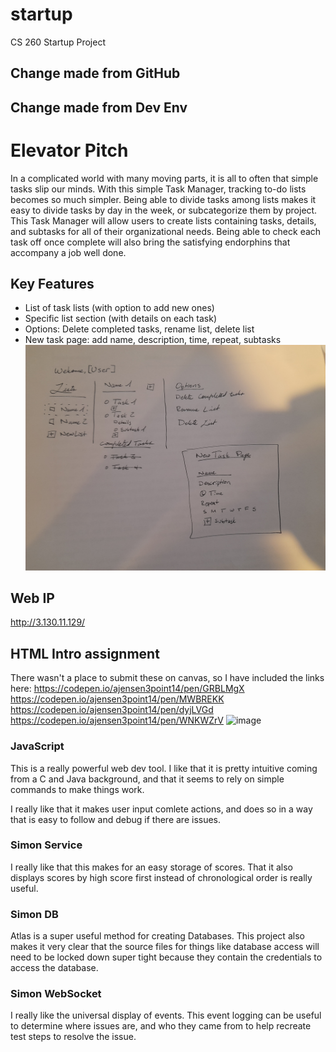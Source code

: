 # startup
CS 260 Startup Project
## Change made from GitHub
## Change made from Dev Env
# Elevator Pitch
In a complicated world with many moving parts, it is all to often that simple tasks slip our minds. 
With this simple Task Manager, tracking to-do lists becomes so much simpler. Being able to divide tasks among lists makes it easy to divide tasks
by day in the week, or subcategorize them by project. This Task Manager will allow users to create lists containing tasks, details, and subtasks
for all of their organizational needs. Being able to check each task off once complete will also bring the satisfying endorphins that accompany a
job well done. 

## Key Features
- List of task lists (with option to add new ones)
- Specific list section (with details on each task)
- Options: Delete completed tasks, rename list, delete list
- New task page: add name, description, time, repeat, subtasks
![alt text](https://github.com/ajensen3point14/startup/blob/main/20230127_165529.jpg?raw=true)


## Web IP
http://3.130.11.129/


## HTML Intro assignment
There wasn't a place to submit these on canvas, so I have included the links here:
https://codepen.io/ajensen3point14/pen/GRBLMgX
https://codepen.io/ajensen3point14/pen/MWBREKK
https://codepen.io/ajensen3point14/pen/dyjLVGd
https://codepen.io/ajensen3point14/pen/WNKWZrV
![image](https://user-images.githubusercontent.com/113062389/217149464-26d8eb2d-1031-4f46-bb55-c5b656ae3332.png)


### JavaScript
This is a really powerful web dev tool. I like that it is pretty intuitive coming from a C and Java background,
and that it seems to rely on simple commands to make things work.

I really like that it makes user input comlete actions, and does so in a way that is easy to follow and debug if there are issues.

### Simon Service
I really like that this makes for an easy storage of scores. That it also displays scores by high score first instead of chronological order
is really useful.

### Simon DB
Atlas is a super useful method for creating Databases. This project also makes it very clear that the source files for things like database access will need
to be locked down super tight because they contain the credentials to access the database.

### Simon WebSocket
I really like the universal display of events. This event logging can be useful to determine where issues are, and who they came from to help recreate test steps to resolve the issue.
